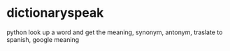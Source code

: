 # dictionaryspeak
python  look up a word and get the meaning, synonym, antonym, traslate to spanish, google meaning
